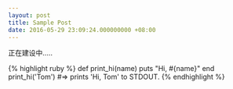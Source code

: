 ```yaml
---
layout: post
title: Sample Post
date: 2016-05-29 23:09:24.000000000 +08:00
---
```


正在建设中.....

{% highlight ruby %}
def print_hi(name)
  puts "Hi, #{name}"
end
print_hi('Tom')
#=> prints 'Hi, Tom' to STDOUT.
{% endhighlight %}

